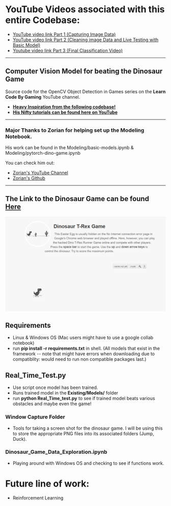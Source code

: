 # YouTube Videos associated with this entire Codebase:
- [YouTube video link Part 1 (Capturing Image Data)](https://youtu.be/6iekqFLAxl0)
- [YouTube video link Part 2 (Cleaning image Data and Live Testing with Basic Model)](https://youtu.be/K9XMAnwO7wM)
- [Youtube video link Part 3 (Final Classification Video)](https://www.youtube.com/watch?v=PXQgRGPl4gw)

---
## Computer Vision Model for beating the Dinosaur Game


Source code for the OpenCV Object Detection in Games series on the **Learn Code By Gaming** YouTube channel.
- [**Heavy Inspiration from the following codebase!**](https://github.com/learncodebygaming/opencv_tutorials)
- [**His Nifty tutorials can be found here on YouTube**](https://www.youtube.com/playlist?list=PL1m2M8LQlzfKtkKq2lK5xko4X-8EZzFPI)

---

### Major Thanks to Zorian for helping set up the Modeling Notebook. 
His work can be found in the Modeling/basic-models.ipynb & Modeling/pytorch-dino-game.ipynb

You can check him out: 
  - [Zorian's YouTube Channel](https://www.youtube.com/channel/UC0oMmMPgGVqnDqNTyAIqTpw)
  - [Zorian's Github](https://zorian15.GitHub.io)

---
## The Link to the Dinosaur Game can be found [**Here**](https://trex-runner.com/)
![Dinosaur_Image_Screenshot](Dinosaur_Screenshot.PNG) 
## Requirements
- Linux & Windows OS (Mac users might have to use a google collab notebook)
- run **pip install -r requirements.txt** in shell. (All models that exist in the framework -- note that might have errors when downloading due to compatiblity: would need to run non compatible packages last.)

## Real_Time_Test.py
- Use script once model has been trained.
- Runs trained model in the **Existing/Models/** folder
- run **python Real_Time_test.py** to see if trained model beats various obstacles and maybe even the game!

### Window Capture Folder
- Tools for taking a screen shot for the dinosaur game. I will be using this to store the appropriate PNG files into its associated folders (Jump, Duck).

### Dinosaur_Game_Data_Exploration.ipynb 
- Playing around with Windows OS and checking to see if functions work. 

# Future line of work:
- Reinforcement Learning

